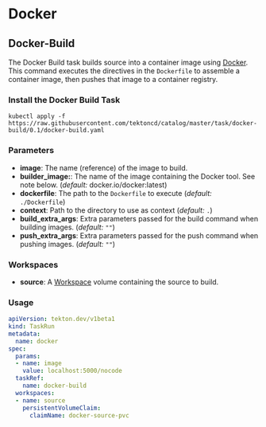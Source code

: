 # Docker

## Docker-Build

The Docker Build task builds source into a container image using [Docker](https://github.com/docker/). This command executes the directives in the `Dockerfile` to assemble a container image, then pushes that image to a container registry.

### Install the Docker Build Task

```
kubectl apply -f https://raw.githubusercontent.com/tektoncd/catalog/master/task/docker-build/0.1/docker-build.yaml
```

### Parameters

* **image**: The name (reference) of the image to build.
* **builder_image:**: The name of the image containing the Docker tool. See
  note below.  (_default:_ docker.io/docker:latest)
* **dockerfile**: The path to the `Dockerfile` to execute (_default:_
  `./Dockerfile`)
* **context**: Path to the directory to use as context (_default:_
  `.`)
* **build_extra_args**: Extra parameters passed for the build command when
  building images. (_default:_ `""`)
* **push_extra_args**: Extra parameters passed for the push command when
  pushing images. (_default:_ `""`)

### Workspaces

* **source**: A [Workspace](https://github.com/tektoncd/pipeline/blob/master/docs/workspaces.md) volume containing the source to build.


### Usage

```yaml
apiVersion: tekton.dev/v1beta1
kind: TaskRun
metadata:
  name: docker
spec:
  params:
  - name: image
    value: localhost:5000/nocode
  taskRef:
    name: docker-build
  workspaces:
  - name: source
    persistentVolumeClaim:
      claimName: docker-source-pvc
```